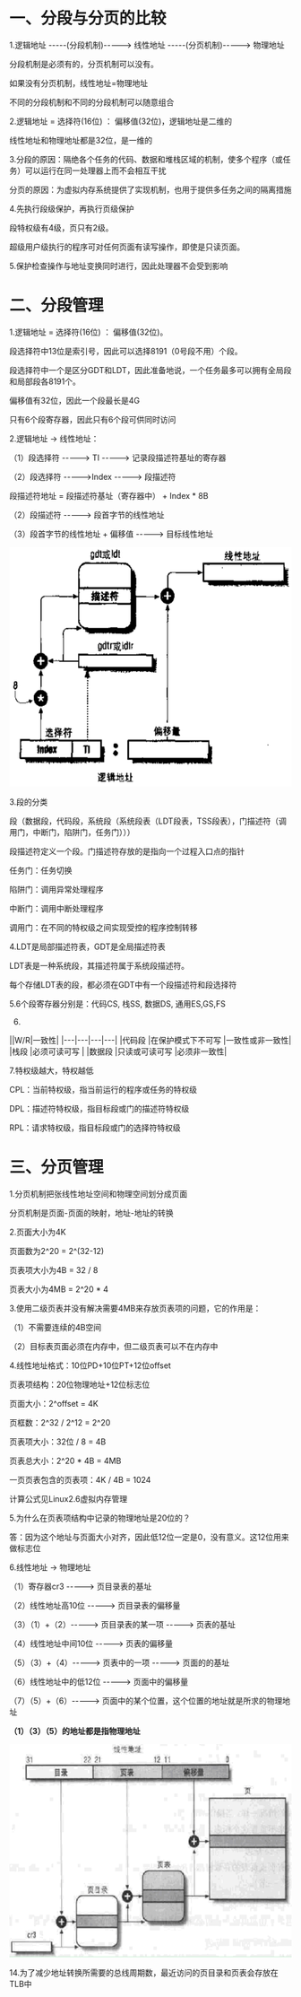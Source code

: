 # 一、分段与分页的比较

1.逻辑地址 -----(分段机制)-----> 线性地址 -----(分页机制)-----> 物理地址

分段机制是必须有的，分页机制可以没有。

如果没有分页机制，线性地址=物理地址

不同的分段机制和不同的分段机制可以随意组合


2.逻辑地址 = 选择符(16位) ： 偏移值(32位)，逻辑地址是二维的

线性地址和物理地址都是32位，是一维的


3.分段的原因：隔绝各个任务的代码、数据和堆栈区域的机制，使多个程序（或任务）可以运行在同一处理器上而不会相互干扰

分页的原因：为虚拟内存系统提供了实现机制，也用于提供多任务之间的隔离措施


4.先执行段级保护，再执行页级保护

段特权级有4级，页只有2级。

超级用户级执行的程序可对任何页面有读写操作，即使是只读页面。


5.保护检查操作与地址变换同时进行，因此处理器不会受到影响

# 二、分段管理

1.逻辑地址 = 选择符(16位) ： 偏移值(32位)。

段选择符中13位是索引号，因此可以选择8191（0号段不用）个段。

段选择符中一个是区分GDT和LDT，因此准备地说，一个任务最多可以拥有全局段和局部段各8191个。

偏移值有32位，因此一个段最长是4G

只有6个段寄存器，因此只有6个段可供同时访问


2.逻辑地址 -> 线性地址：

（1）段选择符 -----> TI -----> 记录段描述符基址的寄存器

（2）段选择符 ----->Index ----->  段描述符

段描述符地址 = 段描述符基址（寄存器中） +  Index  *  8B

（2）段描述符 -----> 段首字节的线性地址

（3）段首字节的线性地址 + 偏移值 -----> 目标线性地址

![](/assets/1.gif)  

3.段的分类

段（数据段，代码段，系统段（系统段表（LDT段表，TSS段表），门描述符（调用门，中断门，陷阱门，任务门）））

段描述符定义一个段。门描述符存放的是指向一个过程入口点的指针

任务门：任务切换

陷阱门：调用异常处理程序

中断门：调用中断处理程序

调用门：在不同的特权级之间实现受控的程序控制转移


4.LDT是局部描述符表，GDT是全局描述符表

LDT表是一种系统段，其描述符属于系统段描述符。

每个存储LDT表的段，都必须在GDT中有一个段描述符和段选择符


5.6个段寄存器分别是：代码CS, 栈SS, 数据DS, 通用ES,GS,FS


6.

||W/R|一致性|
|---|---|---|---|
|代码段	|在保护模式下不可写	|一致性或非一致性|
|栈段	|必须可读可写	 |
|数据段	|只读或可读可写	|必须非一致性|


7.特权级越大，特权越低

CPL：当前特权级，指当前运行的程序或任务的特权级

DPL：描述符特权级，指目标段或门的描述符特权级

RPL：请求特权级，指目标段或门的选择符特权级


# 三、分页管理

1.分页机制把张线性地址空间和物理空间划分成页面

分页机制是页面-页面的映射，地址-地址的转换


2.页面大小为4K

页面数为2^20 = 2^(32-12)

页表项大小为4B = 32 / 8

页表大小为4MB = 2^20 * 4


3.使用二级页表并没有解决需要4MB来存放页表项的问题，它的作用是：

（1）不需要连续的4B空间

（2）目标表页面必须在内存中，但二级页表可以不在内存中


4.线性地址格式：10位PD+10位PT+12位offset

页表项结构：20位物理地址+12位标志位

页面大小：2^offset = 4K

页框数：2^32 / 2^12 = 2^20

页表项大小：32位 / 8 = 4B

页表总大小：2^20 * 4B = 4MB

一页页表包含的页表项：4K / 4B = 1024

计算公式见Linux2.6虚拟内存管理


5.为什么在页表项结构中记录的物理地址是20位的？

答：因为这个地址与页面大小对齐，因此低12位一定是0，没有意义。这12位用来做标志位


6.线性地址 -> 物理地址

（1）寄存器cr3 -----> 页目录表的基址

（2）线性地址高10位 -----> 页目录表的偏移量

（3）（1）+（2）-----> 页目录表的某一项 -----> 页表的基址

（4）线性地址中间10位 -----> 页表的偏移量

（5）（3）+（4）-----> 页表中的一项 -----> 页面的的基址

（6）线性地址中的低12位 -----> 页面中的偏移量

（7）（5）+（6）-----> 页面中的某个位置，这个位置的地址就是所求的物理地址

**（1）（3）（5）的地址都是指物理地址**

![](/assets/2.gif)  

14.为了减少地址转换所需要的总线周期数，最近访问的页目录和页表会存放在TLB中